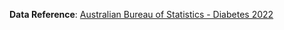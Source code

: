 **Data Reference**: [Australian Bureau of Statistics - Diabetes 2022](https://www.abs.gov.au/statistics/health/health-conditions-and-risks/diabetes/latest-release)